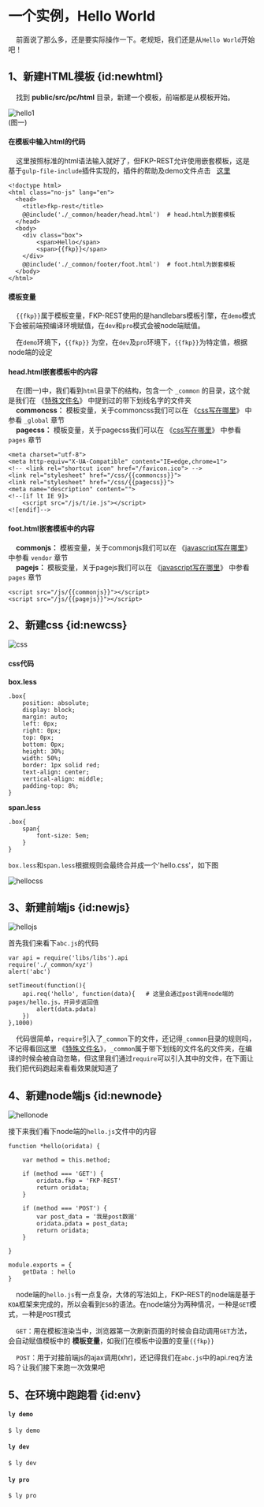 # 一个实例，Hello World  
&#160; &#160; 前面说了那么多，还是要实际操作一下。老规矩，我们还是从`Hello World`开始吧！

## 1、新建HTML模板  {id:newhtml}  
&#160; &#160; 找到 **public/src/pc/html** 目录，新建一个模板，前端都是从模板开始。

![hello1](/images/doc/hello1.png ' {class:titleimg}')  
(图一)

#### 在模板中输入html的代码  
&#160; &#160;  这里按照标准的html语法输入就好了，但FKP-REST允许使用嵌套模板，这是基于`gulp-file-include`插件实现的，插件的帮助及demo文件点击 &#160; [这里](https://www.npmjs.com/package/gulp-file-include)
```
<!doctype html>
<html class="no-js" lang="en">
  <head>
    <title>fkp-rest</title>
    @@include('./_common/header/head.html')  # head.html为嵌套模板
  </head>
  <body>
    <div class="box">
        <span>Hello</span>
        <span>{{fkp}}</span>
    </div>
    @@include('./_common/footer/foot.html')  # foot.html为嵌套模板
  </body>
</html>
```

#### 模板变量  
&#160; &#160; `{{fkp}}`属于模板变量，FKP-REST使用的是handlebars模板引擎，在`demo`模式下会被前端预编译环境赋值，在`dev`和`pro`模式会被node端赋值。  

&#160; &#160; 在`demo`环境下，`{{fkp}}` 为空，在`dev`及`pro`环境下，`{{fkp}}`为特定值，根据node端的设定

#### head.html嵌套模板中的内容
&#160; &#160; 在(图一)中，我们看到`html`目录下的结构，包含一个 `_common` 的目录，这个就是我们在 《[特殊文件名](/demoindex?md=start_duplicate)》 中提到过的带下划线名字的文件夹   
&#160; &#160; **commoncss：**  模板变量，关于commoncss我们可以在 《[css写在哪里](/demoindex?md=start_wherecss#global)》 中参看 `_global` 章节  
&#160; &#160; **pagecss：**  模板变量，关于pagecss我们可以在 《[css写在哪里](/demoindex?md=start_wherecss#page)》 中参看 `pages` 章节

    <meta charset="utf-8">
    <meta http-equiv="X-UA-Compatible" content="IE=edge,chrome=1">
    <!-- <link rel="shortcut icon" href="/favicon.ico"> -->
    <link rel="stylesheet" href="/css/{{commoncss}}">
    <link rel="stylesheet" href="/css/{{pagecss}}">
    <meta name="description" content="">
    <!--[if lt IE 9]>
        <script src="/js/t/ie.js"></script>
    <![endif]-->

#### foot.html嵌套模板中的内容  
&#160; &#160; **commonjs：**  模板变量，关于commonjs我们可以在 《[javascript写在哪里](/demoindex?md=start_wherejs#vendor)》 中参看 `vendor` 章节  
&#160; &#160; **pagejs：**  模板变量，关于pagejs我们可以在 《[javascript写在哪里](/demoindex?md=start_wherejs#pages)》 中参看 `pages` 章节  

    <script src="/js/{{commonjs}}"></script>
    <script src="/js/{{pagejs}}"></script>



## 2、新建css  {id:newcss}   

![css](/images/doc/hellocss.png ' {class:titleimg}')  

#### css代码  

**box.less**  

    .box{
        position: absolute;
        display: block;
        margin: auto;
        left: 0px;
        right: 0px;
        top: 0px;
        bottom: 0px;
        height: 30%;
        width: 50%;
        border: 1px solid red;
        text-align: center;
        vertical-align: middle;
        padding-top: 8%;     
    }

**span.less**  

    .box{
        span{
            font-size: 5em;
        }
    }

`box.less`和`span.less`根据规则会最终合并成一个'hello.css'，如下图  

![hellocss](/images/doc/hellocss1.png)


## 3、新建前端js  {id:newjs}   

![hellojs](/images/doc/hellojs.png ' {class:titleimg}')  

首先我们来看下`abc.js`的代码  

```
var api = require('libs/libs').api
require('./_common/xyz')
alert('abc')

setTimeout(function(){
    api.req('hello', function(data){   # 这里会通过post调用node端的pages/hello.js，并异步返回值
        alert(data.pdata)
    })
},1000)  
```  
&#160; &#160; 代码很简单，`require`引入了`_common`下的文件，还记得`_common`目录的规则吗，不记得看回这里 《[特殊文件名](/demoindex?md=start_duplicate)》，`_common`属于带下划线的文件名的文件夹，在编译的时候会被自动忽略，但这里我们通过`require`可以引入其中的文件，在下面让我们把代码跑起来看看效果就知道了

## 4、新建node端js  {id:newnode}   

![hellonode](/images/doc/hellonode.png ' {class:titleimg}')  

接下来我们看下node端的`hello.js`文件中的内容  

```
function *hello(oridata) {

    var method = this.method;

    if (method === 'GET') {
        oridata.fkp = 'FKP-REST'
        return oridata;
    }

    if (method === 'POST') {
        var post_data = '我是post数据'
        oridata.pdata = post_data;
        return oridata;
    }

}

module.exports = {
    getData : hello
}
```
&#160; &#160;  node端的`hello.js`有一点复杂，大体的写法如上，FKP-REST的node端是基于`KOA`框架来完成的，所以会看到`ES6`的语法。在node端分为两种情况，一种是`GET`模式，一种是`POST`模式  

&#160; &#160; `GET`：用在模板渲染当中，浏览器第一次刷新页面的时候会自动调用`GET`方法，会自动赋值模板中的 **模板变量**，如我们在模板中设置的变量`{{fkp}}`  

&#160; &#160; `POST`：用于对接前端js的ajax调用(xhr)，还记得我们在`abc.js`中的api.req方法吗？让我们接下来跑一次效果吧

## 5、在环境中跑跑看 {id:env}

#### `ly demo`  

    $ ly demo


#### `ly dev`  

    $ ly dev

#### `ly pro`  

    $ ly pro
